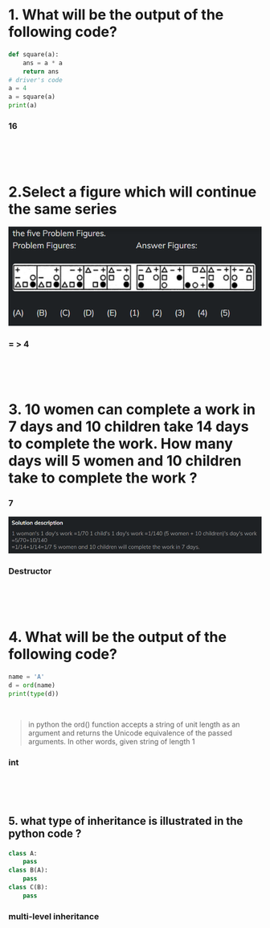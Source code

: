 # 1. What will be the output of the following code?

```py
def square(a):
    ans = a * a
    return ans
# driver's code
a = 4
a = square(a)
print(a)
```

### 16

&nbsp;

&nbsp;

# 2.Select a figure which will continue the same series

<img src="https://github.com/Chaitalykundu/Coding-Sitewise/blob/master/Coding-Ninja/MCQ/2023/assets/15_4.PNG">

### = > 4

&nbsp;

&nbsp;

# 3. 10 women can complete a work in 7 days and 10 children take 14 days to complete the work. How many days will 5 women and 10 children take to complete the work ?

### 7

<img src="https://github.com/Chaitalykundu/Coding-Sitewise/blob/master/Coding-Ninja/MCQ/2023/assets/15_4_3_solution.PNG">

### Destructor

&nbsp;

&nbsp;

# 4. What will be the output of the following code?

```py
name = 'A'
d = ord(name)
print(type(d))
```

&nbsp;

> in python the ord() function accepts a string of unit length as an argument and returns the Unicode equivalence of the passed arguments. In other words, given string of length 1

### int

&nbsp;

&nbsp;

## 5. what type of inheritance is illustrated in the python code ?

```py
class A:
    pass
class B(A):
    pass
class C(B):
    pass
```

### multi-level inheritance

